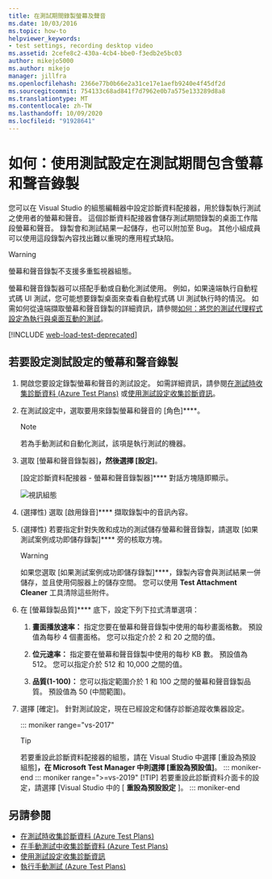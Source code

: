 ```yaml
---
title: 在測試期間錄製螢幕及聲音
ms.date: 10/03/2016
ms.topic: how-to
helpviewer_keywords:
- test settings, recording desktop video
ms.assetid: 2cefe8c2-430a-4cb4-bbe0-f3edb2e5bc03
author: mikejo5000
ms.author: mikejo
manager: jillfra
ms.openlocfilehash: 2366e77b0b66e2a31ce17e1aefb9240e4f45df2d
ms.sourcegitcommit: 754133c68ad841f7d7962e0b7a575e133289d8a8
ms.translationtype: MT
ms.contentlocale: zh-TW
ms.lasthandoff: 10/09/2020
ms.locfileid: "91928641"
---
```

# <a name="how-to-include-recordings-of-the-screen-and-voice-during-tests-using-test-settings"></a>如何：使用測試設定在測試期間包含螢幕和聲音錄製

您可以在 Visual Studio 的組態編輯器中設定診斷資料配接器，用於錄製執行測試之使用者的螢幕和聲音。 這個診斷資料配接器會儲存測試期間錄製的桌面工作階段螢幕和聲音。 錄製會和測試結果一起儲存，也可以附加至 Bug。 其他小組成員可以使用這段錄製內容找出難以重現的應用程式缺陷。

> [!WARNING]
> 螢幕和聲音錄製不支援多重監視器組態。

螢幕和聲音錄製器可以搭配手動或自動化測試使用。 例如，如果遠端執行自動程式碼 UI 測試，您可能想要錄製桌面來查看自動程式碼 UI 測試執行時的情況。 如需如何從遠端擷取螢幕和聲音錄製的詳細資訊，請參閱[如何：將您的測試代理程式設定為執行與桌面互動的測試](../test/how-to-set-up-your-test-agent-to-run-tests-that-interact-with-the-desktop.md)。

[!INCLUDE [web-load-test-deprecated](includes/web-load-test-deprecated.md)]

## <a name="to-configure-screen-and-voice-recording-for-your-test-settings"></a>若要設定測試設定的螢幕和聲音錄製

1. 開啟您要設定錄製螢幕和聲音的測試設定。 如需詳細資訊，請參閱[在測試時收集診斷資料 (Azure Test Plans)](/azure/devops/test/collect-diagnostic-data?view=vsts&preserve-view=true) 或[使用測試設定收集診斷資訊](../test/collect-diagnostic-information-using-test-settings.md)。

2. 在測試設定中，選取要用來錄製螢幕和聲音的 [角色]****。

    > [!NOTE]
    > 若為手動測試和自動化測試，該項是執行測試的機器。

3. 選取 [螢幕和聲音錄製器]****，然後選擇 [設定]****。

     [設定診斷資料配接器 - 螢幕和聲音錄製器]**** 對話方塊隨即顯示。

     ![視訊組態](../test/media/testsettingvideoconfiggdr.png)

4. (選擇性) 選取 [啟用錄音]**** 擷取錄製中的音訊內容。

5. (選擇性) 若要指定針對失敗和成功的測試儲存螢幕和聲音錄製，請選取 [如果測試案例成功即儲存錄製]**** 旁的核取方塊。

    > [!WARNING]
    > 如果您選取 [如果測試案例成功即儲存錄製]****，錄製內容會與測試結果一併儲存，並且使用伺服器上的儲存空間。 您可以使用 **Test Attachment Cleaner** 工具清除這些附件。

6. 在 [螢幕錄製品質]**** 底下，設定下列下拉式清單選項：

    1. **畫面播放速率：** 指定您要在螢幕和聲音錄製中使用的每秒畫面格數。 預設值為每秒 4 個畫面格。 您可以指定介於 2 和 20 之間的值。

    2. **位元速率：** 指定要在螢幕和聲音錄製中使用的每秒 KB 數。 預設值為 512。 您可以指定介於 512 和 10,000 之間的值。

    3. **品質(1-100)：** 您可以指定範圍介於 1 和 100 之間的螢幕和聲音錄製品質。 預設值為 50 (中間範圍)。

7. 選擇 [確定]。 針對測試設定，現在已經設定和儲存診斷追蹤收集器設定。

    ::: moniker range="vs-2017"
    > [!TIP]
    > 若要重設此診斷資料配接器的組態，請在 Visual Studio 中選擇 [重設為預設組態]****，在 Microsoft Test Manager 中則選擇 [重設為預設值]****。
    ::: moniker-end
    ::: moniker range=">=vs-2019"
    > [!TIP]
    > 若要重設此診斷資料介面卡的設定，請選擇 [Visual Studio 中的 [ **重設為預設設定** ]。
    ::: moniker-end

## <a name="see-also"></a>另請參閱

- [在測試時收集診斷資料 (Azure Test Plans)](/azure/devops/test/collect-diagnostic-data?view=vsts&preserve-view=true)
- [在手動測試中收集診斷資料 (Azure Test Plans)](/azure/devops/test/mtm/collect-more-diagnostic-data-in-manual-tests?view=vsts&preserve-view=true)
- [使用測試設定收集診斷資訊](../test/collect-diagnostic-information-using-test-settings.md)
- [執行手動測試 (Azure Test Plans)](/azure/devops/test/run-manual-tests?view=vsts&preserve-view=true)